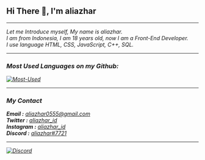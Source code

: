 ## Hi There 👋, I'm aliazhar

<hr>
<i>Let me Introduce myself, My name is aliazhar.<br>
I am from Indonesia, I am 18 years old, now I am a Front-End Developer.<br> 
I use language HTML, CSS, JavaScript, C++, SQL.<i>
<hr>





### Most Used Languages on my Github:

[![Most-Used](https://github-readme-stats.vercel.app/api/top-langs/?username=aliazhar-id&layout=compact&theme=dark)](https://github.com/aliazhar-id)

<hr>

### My Contact
<b>Email     :</b> [aliazhar0555@gmail.com](mailto:aliazhar0555@gmail.com)\
<b>Twitter   :</b> [aliazhar_id](https://twitter.com/aliazhar_id)\
<b>Instagram :</b> [aliazhar_id](https://www.instagram.com/aliazhar_id)\
<b>Discord   :</b> [aliazhar#7721]()
<hr>

[![Discord](https://img.shields.io/discord/716582498154315786.svg?label=&logo=discord&logoColor=ffffff&color=7389D8&labelColor=6A7EC2)](https://discord.gg/48YjQ7Y)
